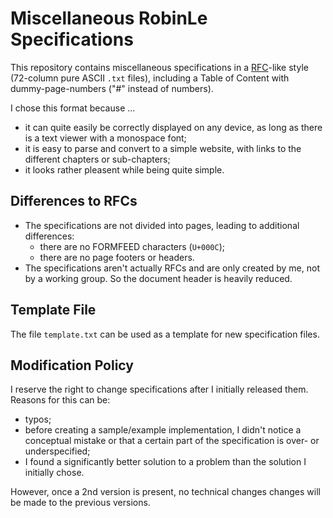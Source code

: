 # Miscellaneous RobinLe Specifications

This repository contains miscellaneous specifications in a
[RFC](https://www.ietf.org/rfc/rfc1951.txt)-like style (72-column pure
ASCII `.txt` files), including a Table of Content with
dummy-page-numbers ("#" instead of numbers).

I chose this format because ...
- it can quite easily be correctly displayed on any device, as long as
  there is a text viewer with a monospace font;
- it is easy to parse and convert to a simple website, with links to the
  different chapters or sub-chapters;
- it looks rather pleasent while being quite simple.


## Differences to RFCs

- The specifications are not divided into pages, leading to additional
  differences:
  - there are no FORMFEED characters (`U+000C`);
  - there are no page footers or headers.
- The specifications aren't actually RFCs and are only created by me,
  not by a working group. So the document header is heavily reduced.


## Template File

The file `template.txt` can be used as a template for new specification
files.


## Modification Policy

I reserve the right to change specifications after I initially released
them. Reasons for this can be:
- typos;
- before creating a sample/example implementation, I didn't notice a
  conceptual mistake or that a certain part of the specification is
  over- or underspecified;
- I found a significantly better solution to a problem than the solution
  I initially chose.

However, once a 2nd version is present, no technical changes changes
will be made to the previous versions.
